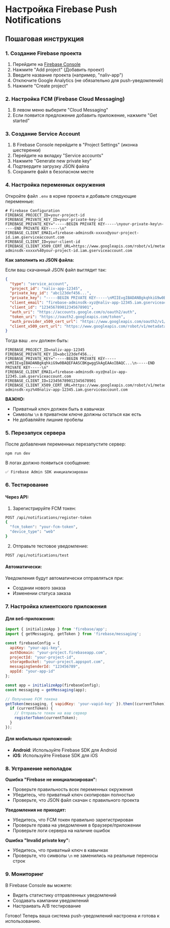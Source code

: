 # Настройка Firebase Push Notifications

## Пошаговая инструкция

### 1. Создание Firebase проекта

1. Перейдите на [Firebase Console](https://console.firebase.google.com/)
2. Нажмите "Add project" (Добавить проект)
3. Введите название проекта (например, "naliv-app")
4. Отключите Google Analytics (не обязательно для push-уведомлений)
5. Нажмите "Create project"

### 2. Настройка FCM (Firebase Cloud Messaging)

1. В левом меню выберите "Cloud Messaging"
2. Если появится предложение добавить приложение, нажмите "Get started"

### 3. Создание Service Account

1. В Firebase Console перейдите в "Project Settings" (иконка шестеренки)
2. Перейдите на вкладку "Service accounts"
3. Нажмите "Generate new private key"
4. Подтвердите загрузку JSON файла
5. Сохраните файл в безопасном месте

### 4. Настройка переменных окружения

Откройте файл `.env` в корне проекта и добавьте следующие переменные:

```env
# Firebase Configuration
FIREBASE_PROJECT_ID=your-project-id
FIREBASE_PRIVATE_KEY_ID=your-private-key-id
FIREBASE_PRIVATE_KEY="-----BEGIN PRIVATE KEY-----\nyour-private-key\n-----END PRIVATE KEY-----\n"
FIREBASE_CLIENT_EMAIL=firebase-adminsdk-xxxxx@your-project-id.iam.gserviceaccount.com
FIREBASE_CLIENT_ID=your-client-id
FIREBASE_CLIENT_X509_CERT_URL=https://www.googleapis.com/robot/v1/metadata/x509/firebase-adminsdk-xxxxx%40your-project-id.iam.gserviceaccount.com
```

**Как заполнить из JSON файла:**

Если ваш скачанный JSON файл выглядит так:
```json
{
  "type": "service_account",
  "project_id": "naliv-app-12345",
  "private_key_id": "abc123def456...",
  "private_key": "-----BEGIN PRIVATE KEY-----\nMIIEvgIBADANBgkqhkiG9w0BAQEFAASCBKgwggSkAgEAAoIBAQC...\n-----END PRIVATE KEY-----\n",
  "client_email": "firebase-adminsdk-xyz@naliv-app-12345.iam.gserviceaccount.com",
  "client_id": "123456789012345678901",
  "auth_uri": "https://accounts.google.com/o/oauth2/auth",
  "token_uri": "https://oauth2.googleapis.com/token",
  "auth_provider_x509_cert_url": "https://www.googleapis.com/oauth2/v1/certs",
  "client_x509_cert_url": "https://www.googleapis.com/robot/v1/metadata/x509/firebase-adminsdk-xyz%40naliv-app-12345.iam.gserviceaccount.com"
}
```

Тогда ваш `.env` должен быть:
```env
FIREBASE_PROJECT_ID=naliv-app-12345
FIREBASE_PRIVATE_KEY_ID=abc123def456...
FIREBASE_PRIVATE_KEY="-----BEGIN PRIVATE KEY-----\nMIIEvgIBADANBgkqhkiG9w0BAQEFAASCBKgwggSkAgEAAoIBAQC...\n-----END PRIVATE KEY-----\n"
FIREBASE_CLIENT_EMAIL=firebase-adminsdk-xyz@naliv-app-12345.iam.gserviceaccount.com
FIREBASE_CLIENT_ID=123456789012345678901
FIREBASE_CLIENT_X509_CERT_URL=https://www.googleapis.com/robot/v1/metadata/x509/firebase-adminsdk-xyz%40naliv-app-12345.iam.gserviceaccount.com
```

**ВАЖНО:** 
- Приватный ключ должен быть в кавычках
- Символы `\n` в приватном ключе должны остаться как есть
- Не добавляйте лишние пробелы

### 5. Перезапуск сервера

После добавления переменных перезапустите сервер:
```bash
npm run dev
```

В логах должно появиться сообщение:
```
✅ Firebase Admin SDK инициализирован
```

### 6. Тестирование

#### Через API:
1. Зарегистрируйте FCM токен:
```bash
POST /api/notifications/register-token
{
  "fcm_token": "your-fcm-token",
  "device_type": "web"
}
```

2. Отправьте тестовое уведомление:
```bash
POST /api/notifications/test
```

#### Автоматически:
Уведомления будут автоматически отправляться при:
- Создании нового заказа
- Изменении статуса заказа

### 7. Настройка клиентского приложения

#### Для веб-приложения:
```javascript
import { initializeApp } from 'firebase/app';
import { getMessaging, getToken } from 'firebase/messaging';

const firebaseConfig = {
  apiKey: "your-api-key",
  authDomain: "your-project.firebaseapp.com",
  projectId: "your-project-id",
  storageBucket: "your-project.appspot.com",
  messagingSenderId: "123456789",
  appId: "your-app-id"
};

const app = initializeApp(firebaseConfig);
const messaging = getMessaging(app);

// Получение FCM токена
getToken(messaging, { vapidKey: 'your-vapid-key' }).then((currentToken) => {
  if (currentToken) {
    // Отправьте токен на ваш сервер
    registerToken(currentToken);
  }
});
```

#### Для мобильных приложений:
- **Android**: Используйте Firebase SDK для Android
- **iOS**: Используйте Firebase SDK для iOS

### 8. Устранение неполадок

**Ошибка "Firebase не инициализирован":**
- Проверьте правильность всех переменных окружения
- Убедитесь, что приватный ключ скопирован полностью
- Проверьте, что JSON файл скачан с правильного проекта

**Уведомления не приходят:**
- Убедитесь, что FCM токен правильно зарегистрирован
- Проверьте права на уведомления в браузере/приложении
- Проверьте логи сервера на наличие ошибок

**Ошибка "Invalid private key":**
- Убедитесь, что приватный ключ в кавычках
- Проверьте, что символы `\n` не заменились на реальные переносы строк

### 9. Мониторинг

В Firebase Console вы можете:
- Видеть статистику отправленных уведомлений
- Создавать кампании уведомлений
- Настраивать A/B тестирование

Готово! Теперь ваша система push-уведомлений настроена и готова к использованию.
